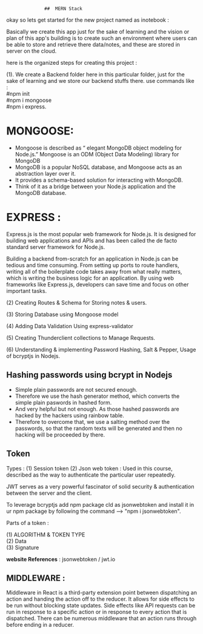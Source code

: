                   ##  MERN Stack 
okay so lets get started for the new project named as inotebook :

Basically we create this app just for the sake of learning and the vision or plan of this app's building is to create such an environment where users can be able to store and retrieve there data/notes, and these are stored in server on the cloud.

here is the organized steps for creating this project :

(1).  We create a Backend folder here in this particular folder, just for the sake of learning and we store our backend stuffs there.
      use commands like :<br>
         #npm init<br>
         #npm i mongoose  
         #npm i express. 

# MONGOOSE: 
 * Mongoose is described as “ elegant MongoDB object modeling for Node.js.” 
   Mongoose is an ODM  (Object Data Modeling) library for MongoDB 
 * MongoDB is a popular NoSQL database, and Mongoose acts as an abstraction layer over it.
 * It provides a schema-based solution for interacting with MongoDB.
 * Think of it as a bridge between your Node.js application and the MongoDB database.

# EXPRESS :

Express.js is the most popular web framework for Node.js. It is designed for building web applications and APIs and has been called the de facto standard server framework for Node.js.

Building a backend from-scratch for an application in Node.js can be tedious and time consuming. From setting up ports to route handlers, writing all of the boilerplate code takes away from what really matters, which is writing the business logic for an application. By using web frameworks like Express.js, developers can save time and focus on other important tasks.

(2) Creating Routes & Schema for Storing notes & users.

(3) Storing Database using Mongoose model

(4) Adding Data Validation Using express-validator

(5) Creating Thunderclient collections to Manage Requests.

(6) Understanding & implementing Password Hashing, Salt & Pepper, Usage of bcryptjs in Nodejs.

## Hashing passwords using bcrypt in Nodejs

* Simple plain passwords are not secured enough.
* Therefore we use the hash generator method, which converts the simple plain paswords in hashed form.
* And very helpful but not enough.
As those hashed passwords are hacked by the hackers using rainbow table.
* Therefore to overcome that, we use a salting method over the passwords, so that the random texts will be generated and then no hacking will be proceeded by there.


## Token

Types :
(1) Session token
(2) Json web token : Used in this course, described as the way to authenticate the particular user repeatedly.

JWT serves as a very powerful fascinator of solid security & authentication between the server and the client.

To leverage bcryptjs add npm package cld as jsonwebtoken and install it in ur npm package by following the command -->  "npm i jsonwebtoken".

Parts of a token :

(1) ALGORITHM & TOKEN TYPE<br>
(2) Data<br>
(3) Signature

       
 <b>website References</b>  : jsonwebtoken  /  jwt.io

## MIDDLEWARE :

Middleware in React is a third-party extension point between dispatching an action and handing the action off to the reducer. It allows for side effects to be run without blocking state updates. Side effects like API requests can be run in response to a specific action or in response to every action that is dispatched. There can be numerous middleware that an action runs through before ending in a reducer.
